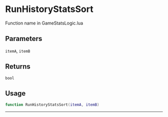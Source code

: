 # RunHistoryStatsSort
Function name in GameStatsLogic.lua
## Parameters
`itemA`, `itemB`
## Returns
`bool`
## Usage
```lua
function RunHistoryStatsSort(itemA, itemB)
```
---
